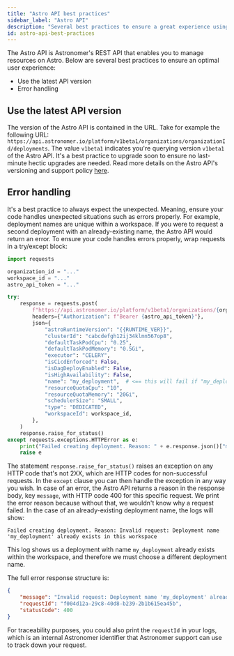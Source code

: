 ```yaml
---
title: "Astro API best practices"
sidebar_label: "Astro API"
description: "Several best practices to ensure a great experience using the Astro API"
id: astro-api-best-practices
---
```


The Astro API is Astronomer's REST API that enables you to manage resources on Astro. Below are several best practices to ensure an optimal user experience:

- Use the latest API version
- Error handling

## Use the latest API version

The version of the Astro API is contained in the URL. Take for example the following URL: `https://api.astronomer.io/platform/v1beta1/organizations/organizationId/deployments`. The value `v1beta1` indicates you're querying version `v1beta1` of the Astro API. It's a best practice to upgrade soon to ensure no last-minute hectic upgrades are needed. Read more details on the Astro API's versioning and support policy [here](https://www.astronomer.io/docs/astro/api/versioning-and-support).

## Error handling

It's a best practice to always expect the unexpected. Meaning, ensure your code handles unexpected situations such as errors properly. For example, deployment names are unique within a workspace. If you were to request a second deployment with an already-existing name, the Astro API would return an error. To ensure your code handles errors properly, wrap requests in a try/except block:

```python
import requests

organization_id = "..."
workspace_id = "..."
astro_api_token = "..."

try:
    response = requests.post(
        f"https://api.astronomer.io/platform/v1beta1/organizations/{organization_id}/deployments",
        headers={"Authorization": f"Bearer {astro_api_token}"},
        json={
            "astroRuntimeVersion": "{{RUNTIME_VER}}",
            "clusterId": "cabcdefgh12ij34klmn567op8",
            "defaultTaskPodCpu": "0.25",
            "defaultTaskPodMemory": "0.5Gi",
            "executor": "CELERY",
            "isCicdEnforced": False,
            "isDagDeployEnabled": False,
            "isHighAvailability": False,
            "name": "my_deployment",  # <== this will fail if "my_deployment" already exists
            "resourceQuotaCpu": "10",
            "resourceQuotaMemory": "20Gi",
            "schedulerSize": "SMALL",
            "type": "DEDICATED",
            "workspaceId": workspace_id,
        },
    )
    response.raise_for_status()
except requests.exceptions.HTTPError as e:
    print("Failed creating deployment. Reason: " + e.response.json()["message"])
    raise e
```

The statement `response.raise_for_status()` raises an exception on any HTTP code that's not 2XX, which are HTTP codes for non-successful requests. In the `except` clause you can then handle the exception in any way you wish. In case of an error, the Astro API returns a reason in the response body, key `message`, with HTTP code 400 for this specific request. We print the error reason because without that, we wouldn't know why a request failed. In the case of an already-existing deployment name, the logs will show:

```text
Failed creating deployment. Reason: Invalid request: Deployment name 'my_deployment' already exists in this workspace
```

This log shows us a deployment with name `my_deployment` already exists within the workspace, and therefore we must choose a different deployment name.

The full error response structure is:

```json
{
    "message": "Invalid request: Deployment name 'my_deployment' already exists in this workspace",
    "requestId": "f004d12a-29c8-40d8-b239-2b1b615ea45b",
    "statusCode": 400
}
```

For traceability purposes, you could also print the `requestId` in your logs, which is an internal Astronomer identifier that Astronomer support can use to track down your request.
